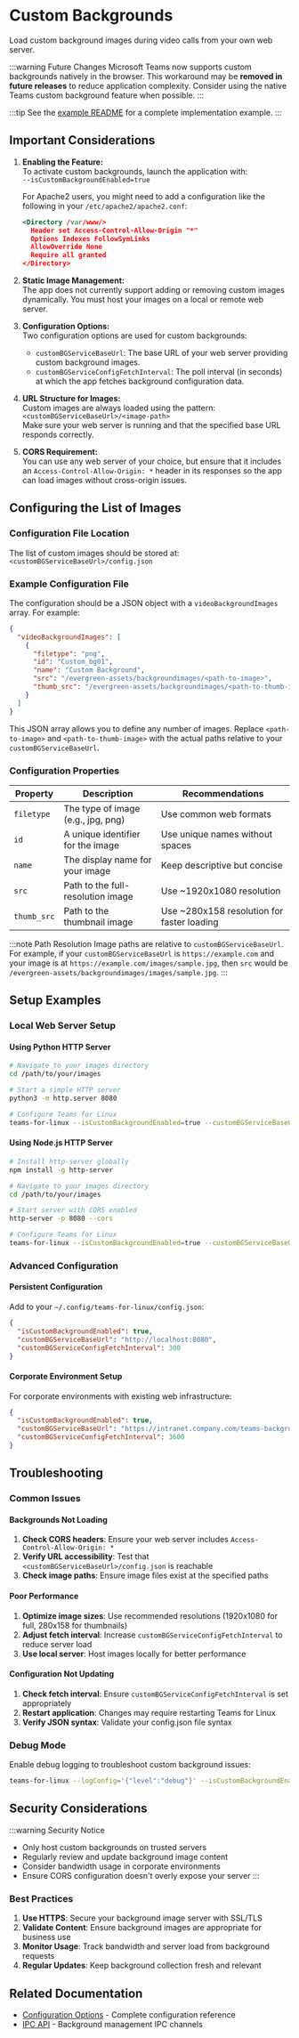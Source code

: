 # Custom Backgrounds

Load custom background images during video calls from your own web server.

:::warning Future Changes
Microsoft Teams now supports custom backgrounds natively in the browser. This workaround may be **removed in future releases** to reduce application complexity. Consider using the native Teams custom background feature when possible.
:::

:::tip
See the [example README](https://github.com/IsmaelMartinez/teams-for-linux/tree/main/app/customBackground/example/README.md) for a complete implementation example.
:::

## Important Considerations

1. **Enabling the Feature:**  
   To activate custom backgrounds, launch the application with:  
   `--isCustomBackgroundEnabled=true`

   For Apache2 users, you might need to add a configuration like the following
   in your `/etc/apache2/apache2.conf`:

   ```xml
   <Directory /var/www/>
     Header set Access-Control-Allow-Origin "*"
     Options Indexes FollowSymLinks
     AllowOverride None
     Require all granted
   </Directory>
   ```

2. **Static Image Management:**  
   The app does not currently support adding or removing custom images
   dynamically. You must host your images on a local or remote web server.

3. **Configuration Options:**  
   Two configuration options are used for custom backgrounds:

   - `customBGServiceBaseUrl`: The base URL of your web server providing custom
     background images.
   - `customBGServiceConfigFetchInterval`: The poll interval (in seconds) at
     which the app fetches background configuration data.

4. **URL Structure for Images:**  
   Custom images are always loaded using the pattern:  
   `<customBGServiceBaseUrl>/<image-path>`  
   Make sure your web server is running and that the specified base URL responds
   correctly.

5. **CORS Requirement:**  
   You can use any web server of your choice, but ensure that it includes an
   `Access-Control-Allow-Origin: *` header in its responses so the app can load
   images without cross-origin issues.

## Configuring the List of Images

### Configuration File Location
The list of custom images should be stored at:  
`<customBGServiceBaseUrl>/config.json`

### Example Configuration File
The configuration should be a JSON object with a `videoBackgroundImages`
array. For example:

```json
{
  "videoBackgroundImages": [
    {
      "filetype": "png",
      "id": "Custom_bg01",
      "name": "Custom Background",
      "src": "/evergreen-assets/backgroundimages/<path-to-image>",
      "thumb_src": "/evergreen-assets/backgroundimages/<path-to-thumb-image>"
    }
  ]
}
```

This JSON array allows you to define any number of images. Replace
`<path-to-image>` and `<path-to-thumb-image>` with the actual paths relative
to your `customBGServiceBaseUrl`.

### Configuration Properties

| Property | Description | Recommendations |
|----------|-------------|-----------------|
| `filetype` | The type of image (e.g., jpg, png) | Use common web formats |
| `id` | A unique identifier for the image | Use unique names without spaces |
| `name` | The display name for your image | Keep descriptive but concise |
| `src` | Path to the full-resolution image | Use ~1920x1080 resolution |
| `thumb_src` | Path to the thumbnail image | Use ~280x158 resolution for faster loading |

:::note Path Resolution
Image paths are relative to `customBGServiceBaseUrl`. For example, if your
`customBGServiceBaseUrl` is `https://example.com` and your image is at
`https://example.com/images/sample.jpg`, then `src` would be
`/evergreen-assets/backgroundimages/images/sample.jpg`.
:::

## Setup Examples

### Local Web Server Setup

#### Using Python HTTP Server
```bash
# Navigate to your images directory
cd /path/to/your/images

# Start a simple HTTP server
python3 -m http.server 8080

# Configure Teams for Linux
teams-for-linux --isCustomBackgroundEnabled=true --customBGServiceBaseUrl=http://localhost:8080
```

#### Using Node.js HTTP Server
```bash
# Install http-server globally
npm install -g http-server

# Navigate to your images directory
cd /path/to/your/images

# Start server with CORS enabled
http-server -p 8080 --cors

# Configure Teams for Linux
teams-for-linux --isCustomBackgroundEnabled=true --customBGServiceBaseUrl=http://localhost:8080
```

### Advanced Configuration

#### Persistent Configuration
Add to your `~/.config/teams-for-linux/config.json`:

```json
{
  "isCustomBackgroundEnabled": true,
  "customBGServiceBaseUrl": "http://localhost:8080",
  "customBGServiceConfigFetchInterval": 300
}
```

#### Corporate Environment Setup
For corporate environments with existing web infrastructure:

```json
{
  "isCustomBackgroundEnabled": true,
  "customBGServiceBaseUrl": "https://intranet.company.com/teams-backgrounds",
  "customBGServiceConfigFetchInterval": 3600
}
```

## Troubleshooting

### Common Issues

#### Backgrounds Not Loading
1. **Check CORS headers**: Ensure your web server includes `Access-Control-Allow-Origin: *`
2. **Verify URL accessibility**: Test that `<customBGServiceBaseUrl>/config.json` is reachable
3. **Check image paths**: Ensure image files exist at the specified paths

#### Poor Performance
1. **Optimize image sizes**: Use recommended resolutions (1920x1080 for full, 280x158 for thumbnails)
2. **Adjust fetch interval**: Increase `customBGServiceConfigFetchInterval` to reduce server load
3. **Use local server**: Host images locally for better performance

#### Configuration Not Updating
1. **Check fetch interval**: Ensure `customBGServiceConfigFetchInterval` is set appropriately
2. **Restart application**: Changes may require restarting Teams for Linux
3. **Verify JSON syntax**: Validate your config.json file syntax

### Debug Mode
Enable debug logging to troubleshoot custom background issues:

```bash
teams-for-linux --logConfig='{"level":"debug"}' --isCustomBackgroundEnabled=true
```

## Security Considerations

:::warning Security Notice
- Only host custom backgrounds on trusted servers
- Regularly review and update background image content
- Consider bandwidth usage in corporate environments
- Ensure CORS configuration doesn't overly expose your server
:::

### Best Practices
1. **Use HTTPS**: Secure your background image server with SSL/TLS
2. **Validate Content**: Ensure background images are appropriate for business use
3. **Monitor Usage**: Track bandwidth and server load from background requests
4. **Regular Updates**: Keep background collection fresh and relevant

## Related Documentation

- [Configuration Options](configuration.md) - Complete configuration reference
- [IPC API](ipc-api.md) - Background management IPC channels